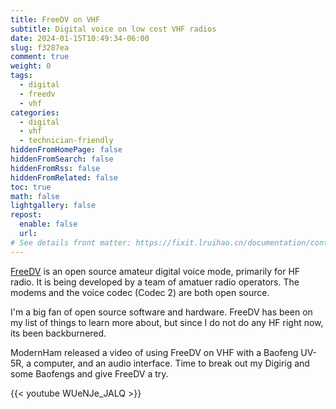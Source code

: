 ```yaml
---
title: FreeDV on VHF
subtitle: Digital voice on low cost VHF radios
date: 2024-01-15T10:49:34-06:00
slug: f3287ea
comment: true
weight: 0
tags:
  - digital
  - freedv
  - vhf
categories:
  - digital
  - vhf
  - technician-friendly
hiddenFromHomePage: false
hiddenFromSearch: false
hiddenFromRss: false
hiddenFromRelated: false
toc: true
math: false
lightgallery: false
repost:
  enable: false
  url:
# See details front matter: https://fixit.lruihao.cn/documentation/content-management/introduction/#front-matter
---
```


[FreeDV](https://freedv.org/) is an open source amateur digital voice mode, primarily for HF radio. It is being developed by a team of amatuer radio operators. The modems and the voice codec (Codec 2) are both open source.

I'm a big fan of open source software and hardware. FreeDV has been on my list of things to learn more about, but since I do not do any HF right now, its been backburnered.

ModernHam released a video of using FreeDV on VHF with a Baofeng UV-5R, a computer, and an audio interface. Time to break out my Digirig and some Baofengs and give FreeDV a try.

{{< youtube WUeNJe_JALQ >}}
